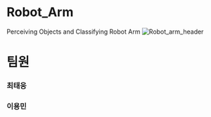 # Robot_Arm
Perceiving Objects and Classifying Robot Arm
![Robot_arm_header](https://github.com/user-attachments/assets/9486657d-0a6e-4705-a6c5-1ee6b925ac6a)

<h1>팀원</h1>
<h3>최태웅</h3>
<h3>이용민</h3>
